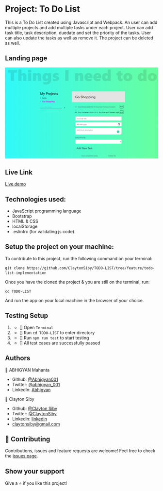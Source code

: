 # Project: To Do List

This is a To Do List created using Javascript and Webpack. An user can add multiple projects and add multiple tasks under each project. User can add task title, task description, duedate and set the priority of the tasks. User can also update the tasks as well as remove it. The project can be deleted as well.

## Landing page

![screenshot](./images/ss1.PNG)

## Live Link

[Live demo](https://todo-list-todos.netlify.app/)


## Technologies used:
- JavaScript programming language
- Bootstrap
- HTML & CSS
- localStorage
- .eslintrc (for validating js code).

## Setup the project on your machine:
To contribute to this project, run the following command on your terminal:
```
git clone https://github.com/ClaytonSiby/TODO-LIST/tree/feature/todo-list-implementation
```

Once you have the cloned the project & you are still on the terminal, run:
```
cd TODO-LIST
```

And run the app on your local machine in the browser of your choice.

## Testing Setup

1. - [] Open `Terminal` 
2. - [] Run `cd TODO-LIST` to enter directory
3. - [] Run `npm run test` to start testing
4. - [] All test cases are successfully passed

## Authors

👤 ABHIGYAN Mahanta

- Github: [@Abhigyan001](https://github.com/Abhigyan001)
- Twitter: [@abhigyan_001](https://twitter.com/abhigyan_001)
- LinkedIn: [Abhigyan](https://www.linkedin.com/in/abhigyanmahanta/)

👤 Clayton Siby
- Github: [@Clayton Siby](https://github.com/ClaytonSiby)
- Twitter: [@ClaytonSiby](https://twitter.com/ClaytonSiby)
- Linkedin: [linkedin](https://www.linkedin.com/in/clayton-siby/)
- claytonsiby@gmail.com

## :handshake: Contributing

Contributions, issues and feature requests are welcome!
Feel free to check the [issues page](https://github.com/ClaytonSiby/TODO-LIST/issues).

## Show your support

Give a :star:️ if you like this project!


